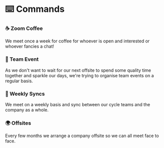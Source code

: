 # ⌨️ Commands

### ☕️ Zoom Coffee

We meet once a week for coffee for whoever is open and interested or whoever fancies a chat!

### 🎲 Team Event

As we don't want to wait for our next offsite to spend some quality time together and sparkle our days, we're trying to organise team events on a regular basis.

### 🤝 Weekly Syncs

We meet on a weekly basis and sync between our cycle teams and the company as a whole.

### 🌍 Offsites

Every few months we arrange a company offsite so we can all meet face to face.
